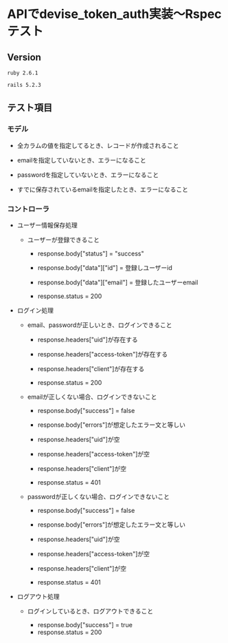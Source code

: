 # APIでdevise_token_auth実装〜Rspecテスト

## Version

`ruby 2.6.1`

`rails 5.2.3`

## テスト項目

### モデル

- 全カラムの値を指定してるとき、レコードが作成されること

- emailを指定していないとき、エラーになること

- passwordを指定していないとき、エラーになること

- すでに保存されているemailを指定したとき、エラーになること

### コントローラ

- ユーザー情報保存処理

  - ユーザーが登録できること

    - response.body["status"] = "success"

    - response.body["data"]["id"] = 登録しユーザーid

    - response.body["data"]["email"] = 登録したユーザーemail

    - response.status = 200

- ログイン処理
  - email、passwordが正しいとき、ログインできること
    - response.headers["uid"]が存在する

    - response.headers["access-token"]が存在する

    - response.headers["client"]が存在する

    - response.status = 200

  - emailが正しくない場合、ログインできないこと

    - response.body["success"] = false

    - response.body["errors"]が想定したエラー文と等しい

    - response.headers["uid"]が空

    - response.headers["access-token"]が空

    - response.headers["client"]が空

    - response.status = 401

  - passwordが正しくない場合、ログインできないこと

    - response.body["success"] = false

    - response.body["errors"]が想定したエラー文と等しい

    - response.headers["uid"]が空

    - response.headers["access-token"]が空

    - response.headers["client"]が空

    - response.status = 401

- ログアウト処理

  - ログインしているとき、ログアウトできること

    - response.body["success"] = true
    - response.status = 200
